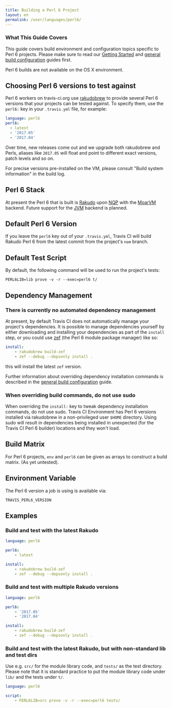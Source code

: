 ```yaml
---
title: Building a Perl 6 Project
layout: en
permalink: /user/languages/perl6/
---
```


### What This Guide Covers

This guide covers build environment and configuration topics specific to
Perl 6 projects. Please make sure to read our [Getting Started](/user/getting-started/)
and [general build configuration](/user/customizing-the-build/) guides first.

Perl 6 builds are not available on the OS X environment.

## Choosing Perl 6 versions to test against

Perl 6 workers on travis-ci.org use
[rakudobrew](https://github.com/tadzik/rakudobrew) to provide several Perl 6
versions that your projects can be tested against. To specify them, use the
`perl6:` key in your `.travis.yml` file, for example:

```yaml
language: perl6
perl6:
  - latest
  - '2017.05'
  - '2017.04'
```

Over time, new releases come out and we upgrade both rakudobrew and
Perls, aliases like `2017.05` will float and point to different exact
versions, patch levels and so on.

For precise versions pre-installed on the VM, please consult "Build system
information" in the build log.

## Perl 6 Stack

At present the Perl 6 that is built is [Rakudo](http://rakudo.org/) upon
[NQP](https://github.com/perl6/nqp/) with the [MoarVM](http://moarvm.org/)
backend.  Future support for the
[JVM](http://en.wikipedia.org/wiki/Java_virtual_machine) backend is planned.

## Default Perl 6 Version

If you leave the `perl6` key out of your `.travis.yml`, Travis CI will build
Rakudo Perl 6 from the latest commit from the project's `nom` branch.

## Default Test Script

By default, the following command will be used to run the project's tests:

```
PERL6LIB=lib prove -v -r --exec=perl6 t/
```

## Dependency Management

### There is currently no automated dependency management

At present, by default Travis CI does not automatically manage your
project's dependencies.  It is possible to manage dependencies yourself by
either downloading and installing your dependencies as part of the `install`
step, or you could use [zef](https://github.com/ugexe/zef) (the Perl 6
module package manager) like so:

```yaml
install:
    - rakudobrew build-zef
    - zef --debug --depsonly install .
```

this will install the latest `zef` version.

Further information about overriding dependency installation commands is
described in the [general build configuration](/user/customizing-the-build/)
guide.

### When overriding build commands, do not use sudo

When overriding the `install:` key to tweak dependency installation
commands, do not use sudo.  Travis CI Environment has Perl 6 versions
installed via rakudobrew in a non-privileged user `$HOME` directory. Using
sudo will result in dependencies being installed in unexpected (for the
Travis CI Perl 6 builder) locations and they won't load.

## Build Matrix

For Perl 6 projects, `env` and `perl6` can be given as arrays to construct a
build matrix. (As yet untested).

## Environment Variable

The Perl 6 version a job is using is available via:

```
TRAVIS_PERL6_VERSION
```

## Examples

### Build and test with the latest Rakudo

```yaml
language: perl6

perl6:
    - latest

install:
    - rakudobrew build-zef
    - zef --debug --depsonly install .
```

### Build and test with multiple Rakudo versions

```yaml
language: perl6

perl6:
    - '2017.05'
    - '2017.04'

install:
    - rakudobrew build-zef
    - zef --debug --depsonly install .
```

### Build and test with the latest Rakudo, but with non-standard lib and test dirs

Use e.g. `src/` for the module library code, and `tests/` as the test
directory.  Please note that it is standard practice to put the module
library code under `lib/` and the tests under `t/`.

```yaml
language: perl6

script:
    - PERL6LIB=src prove -v -r --exec=perl6 tests/
```
